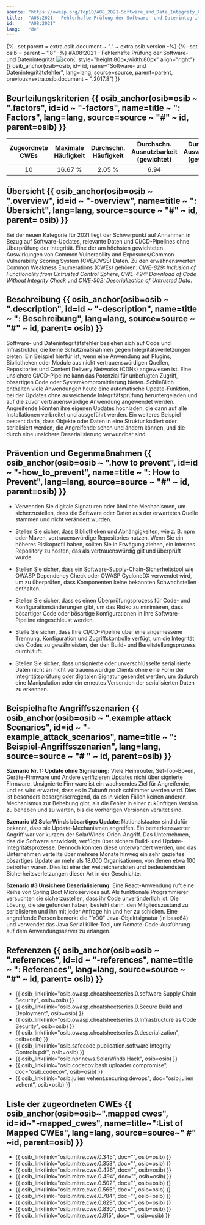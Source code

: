 ```yaml
---
source: "https://owasp.org/Top10/A08_2021-Software_and_Data_Integrity_Failures/"
title:  "A08:2021 – Fehlerhafte Prüfung der Software- und Datenintegrität"
id:     "A08:2021"
lang:   "de"
---
```

{%- set parent = extra.osib.document ~ "." ~ extra.osib.version -%}
{%- set osib = parent ~ ".8" -%}
#A08:2021 – Fehlerhafte Prüfung der Software- und Datenintegrität ![icon](assets/TOP_10_Icons_Final_Software_and_Data_Integrity_Failures.png){: style="height:80px;width:80px" align="right"} {{ osib_anchor(osib=osib, id= id, name="Software- und Datenintegritätsfehler", lang=lang, source=source, parent=parent, previous=extra.osib.document ~ ".2017.8") }}


## Beurteilungskriterien {{ osib_anchor(osib=osib ~ ".factors", id=id ~ "-factors", name=title ~ ": Factors", lang=lang, source=source ~ "#" ~ id, parent=osib) }}

| Zugeordnete CWEs | Maximale Häufigkeit | Durchschn. Häufigkeit | Durchschn. Ausnutzbarkeit (gewichtet) | Durchschn. Auswirkungen (gewichtet) | Maximale Abdeckung | Durchschnittliche Abdeckung | Gesamtanzahl | CVEs insgesamt |
|:-------------:|:--------------------:|:--------------------:|:--------------:|:--------------:|:----------------------:|:---------------------:|:-------------------:|:------------:|
| 10          | 16.67 %             | 2.05 %              | 6.94                 | 7.94                | 75.04 %       | 45.35 %       | 47,972            | 1,152      |

## Übersicht {{ osib_anchor(osib=osib ~ ".overview", id=id ~ "-overview", name=title ~ ": Übersicht", lang=lang, source=source ~ "#" ~ id, parent= osib) }}

Bei der neuen Kategorie für 2021 liegt der Schwerpunkt auf Annahmen in Bezug auf Software-Updates, relevante Daten und CI/CD-Pipelines ohne Überprüfung der Integrität. Eine der am höchsten gewichteten Auswirkungen von Common Vulnerability and Exposures/Common Vulnerability Scoring System (CVE/CVSS) Daten. Zu den erwähnenswerten Common Weakness Enumerations (CWEs) gehören:
*CWE-829: Inclusion of Functionality from Untrusted Control Sphere*,
*CWE-494: Download of Code Without Integrity Check* und
*CWE-502: Deserialization of Untrusted Data*.

## Beschreibung {{ osib_anchor(osib=osib ~ ".description", id=id ~ "-description", name=title ~ ": Beschreibung", lang=lang, source=source ~ "#" ~ id, parent= osib) }}

Software- und Datenintegritätsfehler beziehen sich auf Code und Infrastruktur, die keine Schutzmaßnahmen gegen Integritätsverletzungen bieten. Ein Beispiel hierfür ist, wenn eine Anwendung auf Plugins, Bibliotheken oder Module aus nicht vertrauenswürdigen Quellen, Repositories und Content Delivery Networks (CDNs) angewiesen ist. Eine unsichere CI/CD-Pipeline kann das Potenzial für unbefugten Zugriff, bösartigen Code oder Systemkompromittierung bieten. Schließlich enthalten viele Anwendungen heute eine automatische Update-Funktion, bei der Updates ohne ausreichende Integritätsprüfung heruntergeladen und auf die zuvor vertrauenswürdige Anwendung angewendet werden. Angreifende könnten ihre eigenen Updates hochladen, die dann auf alle Installationen verbreitet und ausgeführt werden. Ein weiteres Beispiel besteht darin, dass Objekte oder Daten in eine Struktur kodiert oder serialisiert werden, die Angreifende sehen und ändern können, und die durch eine unsichere Deserialisierung verwundbar sind.

## Prävention und Gegenmaßnahmen {{ osib_anchor(osib=osib ~ ".how to prevent", id=id ~ "-how_to_prevent", name=title ~ ": How to Prevent", lang=lang, source=source ~ "#" ~ id, parent=osib) }}

- Verwenden Sie digitale Signaturen oder ähnliche Mechanismen, um sicherzustellen, dass die Software oder Daten aus der erwarteten Quelle stammen und nicht verändert wurden.

- Stellen Sie sicher, dass Bibliotheken und Abhängigkeiten, wie z. B. npm oder Maven, vertrauenswürdige Repositories nutzen. Wenn Sie ein höheres Risikoprofil haben, sollten Sie in Erwägung ziehen, ein internes Repository zu hosten, das als vertrauenswürdig gilt und überprüft wurde.

- Stellen Sie sicher, dass ein Software-Supply-Chain-Sicherheitstool wie OWASP Dependency Check oder OWASP CycloneDX verwendet wird, um zu überprüfen, dass Komponenten keine bekannten Schwachstellen enthalten.

- Stellen Sie sicher, dass es einen Überprüfungsprozess für Code- und Konfigurationsänderungen gibt, um das Risiko zu minimieren, dass bösartiger Code oder bösartige Konfigurationen in Ihre Software-Pipeline eingeschleust werden.

- Stelle Sie sicher, dass Ihre CI/CD-Pipeline über eine angemessene Trennung, Konfiguration und Zugriffskontrolle verfügt, um die Integrität des Codes zu gewährleisten, der den Build- und Bereitstellungsprozess durchläuft.

- Stellen Sie sicher, dass unsignierte oder unverschlüsselte serialisierte Daten nicht an nicht vertrauenswürdige Clients ohne eine Form der Integritätsprüfung oder digitalen Signatur gesendet werden, um dadurch eine Manipulation oder ein erneutes Versenden der serialisierten Daten zu erkennen.

## Beispielhafte Angriffsszenarien {{ osib_anchor(osib=osib ~ ".example attack Scenarios", id=id ~ "-example_attack_scenarios", name=title ~ ": Beispiel-Angriffsszenarien", lang=lang, source=source ~ "# " ~ id, parent=osib) }}

**Szenario Nr. 1: Update ohne Signierung:** Viele Heimrouter, Set-Top-Boxen, Geräte-Firmware und Andere verifizieren Updates nicht über signierte Firmware. Unsignierte Firmware ist ein wachsendes Ziel für Angreifende, und es wird erwartet, dass es in Zukunft noch schlimmer werden wird. Dies ist besonders besorgniserregend, da es in vielen Fällen keinen anderen Mechanismus zur Behebung gibt, als die Fehler in einer zukünftigen Version zu beheben und zu warten, bis die vorherigen Versionen veraltet sind.

**Szenario #2 SolarWinds bösartiges Update**: Nationalstaaten sind dafür bekannt, dass sie Update-Mechanismen angreifen. Ein bemerkenswerter Angriff war vor kurzem der SolarWinds-Orion-Angriff. Das Unternehmen, das die Software entwickelt, verfügte über sichere Build- und Update-Integritätsprozesse. Dennoch konnten diese unterwandert werden, und das Unternehmen verteilte über mehrere Monate hinweg ein sehr gezieltes bösartiges Update an mehr als 18.000 Organisationen, von denen etwa 100 betroffen waren. Dies ist eine der weitreichendsten und bedeutendsten Sicherheitsverletzungen dieser Art in der Geschichte.

**Szenario #3 Unsichere Deserialisierung:** Eine React-Anwendung ruft eine Reihe von Spring Boot Microservices auf. Als funktionale Programmierer versuchten sie sicherzustellen, dass ihr Code unveränderlich ist. Die Lösung, die sie gefunden haben, besteht darin, den Mitgliedszustand zu serialisieren und ihn mit jeder Anfrage hin und her zu schicken. Eine angreifende Person bemerkt die "`rO0" Java-Objektsignatur (in base64) und verwendet das Java Serial Killer-Tool, um Remote-Code-Ausführung auf dem Anwendungsserver zu erlangen.

## Referenzen {{ osib_anchor(osib=osib ~ ".references", id=id ~ "-references", name=title ~ ": References", lang=lang, source=source ~ "#" ~ id, parent= osib) }}

- {{ osib_link(link="osib.owasp.cheatsheetseries.0.software Supply Chain Security", osib=osib) }} <!-- \[OWASP Cheat Sheet: Software Supply Chain Security\](In Kürze erhältlich) -->
- {{ osib_link(link="osib.owasp.cheatsheetseries.0.Secure Build and Deployment", osib=osib) }} <!--- \[OWASP Cheat Sheet: Secure Build and Deployment\](In Kürze verfügbar) -->
- {{ osib_link(link="osib.owasp.cheatsheetseries.0.Infrastructure as Code Security", osib=osib) }} <!--- [OWASP Cheat Sheet: Infrastructure as Code](https://cheatsheetseries.owasp.org/cheatsheets/Infrastructure_as_Code_Security_Cheat_Sheet.html) -->
- {{ osib_link(link="osib.owasp.cheatsheetseries.0.deserialization", osib=osib) }} <!-- [OWASP Cheat Sheet: Deserialisierung](https://www.owasp.org/index.php/Deserialization_Cheat_Sheet) -->
- {{ osib_link(link="osib.safecode.publication.software Integrity Controls.pdf", osib=osib) }} <!--- [SAFECode Software Integrity Controls](https://safecode.org/publication/SAFECode_Software_Integrity_Controls0610.pdf) -->
- {{ osib_link(link="osib.npr.news.SolarWinds Hack", osib=osib) }} <!--- [Ein „schlimmster Albtraum“-Cyberangriff: Die unerzählte Geschichte des SolarWinds-Hacks](<https:/ /www.npr.org/2021/04/16/985439655/a-worst-nightmare-cyberattack-the-untold-story-of-the-solarwinds-hack>) -->
- {{ osib_link(link="osib.codecov.bash uploader compromise", doc="osib.codecov", osib=osib) }} <!--- [CodeCov Bash Uploader Compromise](https://about.codecov.io/security-update) -->
- {{ osib_link(link="osib.julien vehent.securing devops", doc="osib.julien vehent", osib=osib) }} <!--- [DevOps sichern von Julien Vehent](https://www.manning.com/books/securing-devops) -->

## Liste der zugeordneten CWEs {{ osib_anchor(osib=osib~".mapped cwes", id=id~"-mapped_cwes", name=title~":List of Mapped CWEs", lang=lang, source=source~" #" ~id, parent=osib) }}

- {{ osib_link(link="osib.mitre.cwe.0.345", doc="", osib=osib) }} <!-- [CWE-345: Unzureichende Überprüfung der Datenauthentizität](https://cwe.mitre.org/data/definitions/345.html) -->
- {{ osib_link(link="osib.mitre.cwe.0.353", doc="", osib=osib) }} <!-- [CWE-353: Fehlende Unterstützung für Integritätsprüfung](https://cwe.mitre.org/data/definitions/353.html) -->
- {{ osib_link(link="osib.mitre.cwe.0.426", doc="", osib=osib) }} <!-- [CWE-426: Nicht vertrauenswürdiger Suchpfad](https://cwe.mitre.org/data/definitions/426.html) -->
- {{ osib_link(link="osib.mitre.cwe.0.494", doc="", osib=osib) }} <!-- [CWE-494: Download von Code ohne Integritätsprüfung](https://cwe.mitre.org/data/definitions/494.html) -->
- {{ osib_link(link="osib.mitre.cwe.0.502", doc="", osib=osib) }} <!-- [CWE-502: Deserialisierung nicht vertrauenswürdiger Daten](https://cwe.mitre.org/data/definitions/502.html) -->
- {{ osib_link(link="osib.mitre.cwe.0.565", doc="", osib=osib) }} <!-- [CWE-565: Abhängigkeit von Cookies ohne Validierung und Integritätsprüfung](https://cwe.mitre.org/data/definitions/565.html) -->
- {{ osib_link(link="osib.mitre.cwe.0.784", doc="", osib=osib) }} <!-- [CWE-784: Abhängigkeit von Cookies ohne Validierung und Integritätsprüfung in einer Sicherheitsentscheidung] (https://cwe.mitre.org/data/definitions/784.html) -->
- {{ osib_link(link="osib.mitre.cwe.0.829", doc="", osib=osib) }} <!-- [CWE-829: Einbeziehung der Funktionalität aus der nicht vertrauenswürdigen Kontrollsphäre](https://cwe.mitre.org/data/definitions/829.html) -->
- {{ osib_link(link="osib.mitre.cwe.0.830", doc="", osib=osib) }} <!-- [CWE-830: Einbindung von Webfunktionen aus einer nicht vertrauenswürdigen source](https://cwe.mitre.org/data/definitions/830.html) -->
- {{ osib_link(link="osib.mitre.cwe.0.915", doc="", osib=osib) }} <!-- [CWE-915: Unsachgemäß kontrollierte Änderung dynamisch bestimmter Objektattribute](https://cwe.mitre.org/data/definitions/915.html) -->

